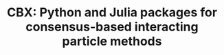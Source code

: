---
permalink: /publications/CBX/
title: "CBX: Python and Julia packages for consensus-based interacting particle methods"
publication_info:
  status: "preprint"
  author: "R. Bailo, A. Barbaro, S. N Gomes, K. Riedl, T. Roith, C. Totzeck, U. Vaes"
  preprint: "https://arxiv.org/pdf/2403.14470"
  year: "2024"
year: "2024"
---